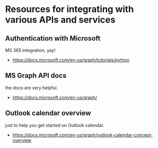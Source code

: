 # Resources for integrating with various APIs and services

## Authentication with Microsoft

MS 365 integration, yay!

- https://docs.microsoft.com/en-us/graph/tutorials/python

## MS Graph API docs

the docs are very helpful.

- https://docs.microsoft.com/en-us/graph/

## Outlook calendar overview

just to help you get started on Outlook calendar.

- https://docs.microsoft.com/en-us/graph/outlook-calendar-concept-overview